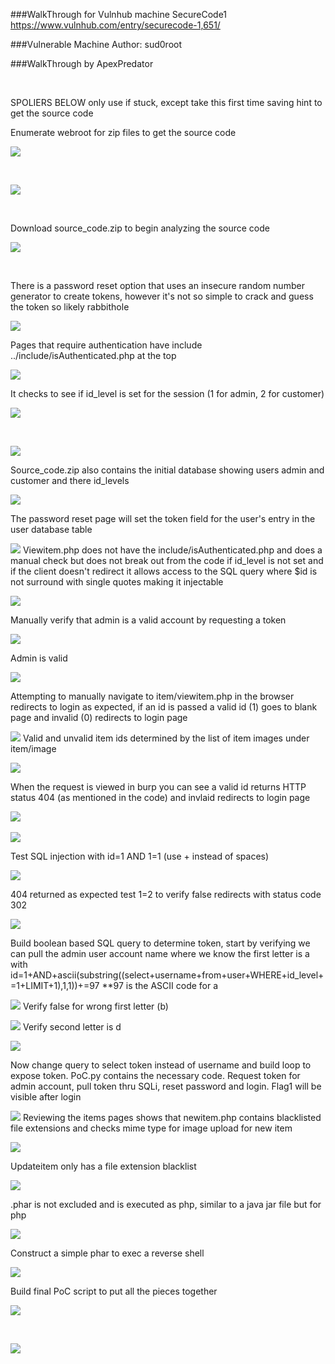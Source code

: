###WalkThrough for Vulnhub machine SecureCode1
<https://www.vulnhub.com/entry/securecode-1,651/>

###Vulnerable Machine Author: sud0root

###WalkThrough by ApexPredator

 

SPOLIERS BELOW only use if stuck, except take this first time saving
hint to get the source code

Enumerate webroot for zip files to get the source code

![](ScreenShots/image1.png)

 

![](ScreenShots/image2.png)

 

Download source_code.zip to begin analyzing the source code

![](ScreenShots/image3.png)

 

There is a password reset option that uses an insecure random number
generator to create tokens, however it\'s not so simple to crack and
guess the token so likely rabbithole

![](ScreenShots/image4.png)

Pages that require authentication have include
../include/isAuthenticated.php at the top

![](ScreenShots/image5.png)

It checks to see if id_level is set for the session (1 for admin, 2 for
customer)

![](ScreenShots/image6.png)

 

![](ScreenShots/image7.png)

Source_code.zip also contains the initial database showing users admin
and customer and there id_levels

![](ScreenShots/image8.png)

The password reset page will set the token field for the user\'s entry
in the user database table

![](ScreenShots/image9.png)
Viewitem.php does not have the include/isAuthenticated.php and does a
manual check but does not break out from the code if id_level is not set
and if the client doesn\'t redirect it allows access to the SQL query where \$id
is not surround with single quotes making it injectable

![](ScreenShots/image10.png)

Manually verify that admin is a valid account by requesting a token

![](ScreenShots/image11.png)

Admin is valid

![](ScreenShots/image12.png)

Attempting to manually navigate to item/viewitem.php in the browser
redirects to login as expected, if an id is passed a valid id (1) goes
to blank page and invalid (0) redirects to login page

![](ScreenShots/image13.png)
Valid and unvalid item ids determined by the list of item images under
item/image

![](ScreenShots/image14.png)

When the request is viewed in burp you can see a valid id returns HTTP
status 404 (as mentioned in the code) and invlaid redirects to login
page

![](ScreenShots/image15.png)
 

![](ScreenShots/image16.png)

Test SQL injection with id=1 AND 1=1 (use + instead of spaces)

![](ScreenShots/image17.png)

404 returned as expected test 1=2 to verify false redirects with status code 302

![](ScreenShots/image18.png)

Build boolean based SQL query to determine token, start by verifying we
can pull the admin user account name where we know the first letter is a
with
id=1+AND+ascii(substring((select+username+from+user+WHERE+id_level+=1+LIMIT+1),1,1))+=97
\*\*97 is the ASCII code for a

![](ScreenShots/image19.png)
Verify false for wrong first letter (b)

![](ScreenShots/image20.png)
Verify second letter is d

![](ScreenShots/image21.png)

Now change query to select token instead of username and build loop to
expose token. PoC.py contains the necessary code. Request token for
admin account, pull token thru SQLi, reset password and login. Flag1
will be visible after login

![](ScreenShots/image22.png)
Reviewing the items pages shows that newitem.php contains blacklisted
file extensions and checks mime type for image upload for new item

![](ScreenShots/image23.png)

Updateitem only has a file extension blacklist

![](ScreenShots/image24.png)

.phar is not excluded and is executed as php, similar to a java jar file
but for php

![](ScreenShots/image24.png)

Construct a simple phar to exec a reverse shell

![](ScreenShots/image25.png)

Build final PoC script to put all the pieces together

![](ScreenShots/image26.png)

 

![](ScreenShots/image27.png)

 

